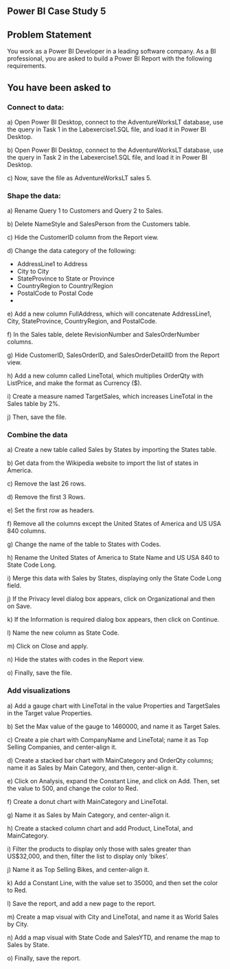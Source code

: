 ## Power BI Case Study 5
## Problem Statement
You work as a Power BI Developer in a leading software company. As a BI professional, you are
asked to build a Power BI Report with the following requirements.  

## You have been asked to  
### Connect to data:
a) Open Power BI Desktop, connect to the AdventureWorksLT database, use the query
in Task 1 in the Labexercise1.SQL file, and load it in Power BI Desktop.  

b) Open Power BI Desktop, connect to the AdventureWorksLT database, use the query in Task
2 in the Labexercise1.SQL file, and load it in Power BI Desktop.  

c) Now, save the file as AdventureWorksLT sales 5.  

### Shape the data:
a) Rename Query 1 to Customers and Query 2 to Sales.  

b) Delete NameStyle and SalesPerson from the Customers table.  

c) Hide the CustomerID column from the Report view.  

d) Change the data category of the following: 
* AddressLine1 to Address
* City to City
* StateProvince to State or Province
* CountryRegion to Country/Region
* PostalCode to Postal Code
* 
e) Add a new column FullAddress, which will concatenate AddressLine1, City, StateProvince,
CountryRegion, and PostalCode.

f) In the Sales table, delete RevisionNumber and SalesOrderNumber columns.  

g) Hide CustomerID, SalesOrderID, and SalesOrderDetailID from the Report view.  

h) Add a new column called LineTotal, which multiplies OrderQty with ListPrice, and make the
format as Currency ($).  

i) Create a measure named TargetSales, which increases LineTotal in the Sales table by 2%.  

j) Then, save the file.  

### Combine the data
a) Create a new table called Sales by States by importing the States table.  

b) Get data from the Wikipedia website to import the list of states in America.  

c) Remove the last 26 rows.  

d) Remove the first 3 Rows.  

e) Set the first row as headers.  

f) Remove all the columns except the United States of America and US USA 840 columns.  

g) Change the name of the table to States with Codes.  

h) Rename the United States of America to State Name and US USA 840 to State Code Long.  

i) Merge this data with Sales by States, displaying only the State Code Long field.  

j) If the Privacy level dialog box appears, click on Organizational and then on Save.  

k) If the Information is required dialog box appears, then click on Continue.  

l) Name the new column as State Code.  

m) Click on Close and apply.  

n) Hide the states with codes in the Report view.  

o) Finally, save the file.  

### Add visualizations
a) Add a gauge chart with LineTotal in the value Properties and TargetSales in the Target value
Properties.  

b) Set the Max value of the gauge to 1460000, and name it as Target Sales.  

c) Create a pie chart with CompanyName and LineTotal; name it as Top Selling Companies,
and center-align it.  

d) Create a stacked bar chart with MainCategory and OrderQty columns; name it as Sales by
Main Category, and then, center-align it.  

e) Click on Analysis, expand the Constant Line, and click on Add. Then, set the value to 500, and
change the color to Red.  

f) Create a donut chart with MainCategory and LineTotal.  

g) Name it as Sales by Main Category, and center-align it.  

h) Create a stacked column chart and add Product, LineTotal, and MainCategory.  

i) Filter the products to display only those with sales greater than US$32,000, and then, filter
the list to display only ‘bikes’.  

j) Name it as Top Selling Bikes, and center-align it.  

k) Add a Constant Line, with the value set to 35000, and then set the color to Red.  

l) Save the report, and add a new page to the report.  

m) Create a map visual with City and LineTotal, and name it as World Sales by City.  

n) Add a map visual with State Code and SalesYTD, and rename the map to Sales by State.  

o) Finally, save the report.  
